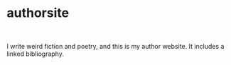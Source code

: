 # authorsite
<br>
<p>I write weird fiction and poetry, and this is my author website. It includes a linked bibliography.</p>
